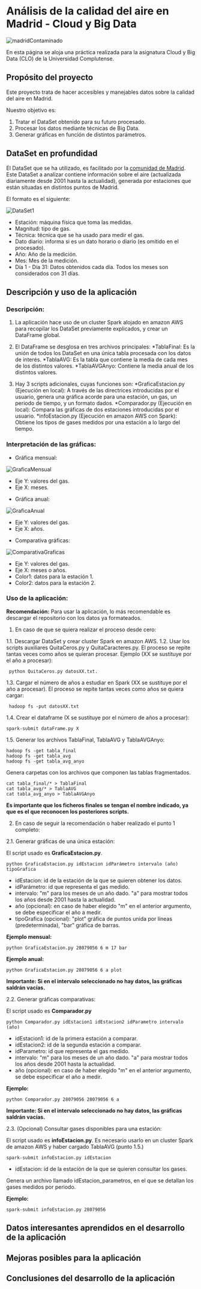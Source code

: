 # Análisis de la calidad del aire en Madrid - Cloud y Big Data

![madridContaminado](https://www.republica.com/wp-content/uploads/2014/11/Contaminacin_Madrid.jpg)

En esta página se aloja una práctica realizada para la asignatura Cloud y Big Data (CLO) de la Universidad Complutense. 

## Propósito del proyecto

Este proyecto trata de hacer accesibles y manejables datos sobre la calidad del aire en Madrid.

Nuestro objetivo es:

1. Tratar el DataSet obtenido para su futuro procesado.
2. Procesar los datos mediante técnicas de Big Data.
3. Generar gráficas en función de distintos parámetros.

## DataSet en profundidad

El DataSet que se ha utilizado, es facilitado por la [comunidad de Madrid](http://datos.madrid.es). Este DataSet a analizar contiene información sobre el aire (actualizada diariamente desde 2001 hasta la actualidad), generada por estaciones que están situadas en distintos puntos de Madrid.

El formato es el siguiente:

![DataSet1](https://raw.githubusercontent.com/Wizsmiles/PrCloud/master/resources/dataSet1.PNG)

- Estación: máquina física que toma las medidas.
- Magnitud: tipo de gas.
- Técnica: técnica que se ha usado para medir el gas.
- Dato diario: informa si es un dato horario o diario (es omitido en el procesado).
- Año: Año de la medición.
- Mes: Mes de la medición.
- Día 1 - Día 31: Datos obtenidos cada día. Todos los meses son considerados con 31 días.

## Descripción y uso de la aplicación

### Descripción:

1. La aplicación hace uso de un cluster Spark alojado en amazon AWS para recopilar los DataSet previamente explicados, y crear un DataFrame global. 

2. El DataFrame se desglosa en tres archivos principales: 
  *TablaFinal: Es la unión de todos los DataSet en una única tabla procesada con los datos de interés.
  *TablaAVG: Es la tabla que contiene la media de cada mes de los distintos valores.
  *TablaAVGAnyo: Contiene la media anual de los distintos valores.

3. Hay 3 scripts adicionales, cuyas funciones son: 
  *GraficaEstacion.py (Ejecución en local): A través de las directrices introducidas por el usuario, genera una gráfica acorde para una estación, un gas, un periodo de tiempo, y un formato dados.
  *Comparador.py (Ejecución en local): Compara las gráficas de dos estaciones introducidas por el usuario.
  *infoEstacion.py (Ejecución en amazon AWS con Spark): Obtiene los tipos de gases medidos por una estación a lo largo del tiempo.  

### Interpretación de las gráficas:

* Gráfica mensual:

![GraficaMensual](https://raw.githubusercontent.com/Wizsmiles/PrCloud/master/resources/GraficaMensual.png)

- Eje Y: valores del gas.
- Eje X: meses.

* Gráfica anual:

![GraficaAnual](https://raw.githubusercontent.com/Wizsmiles/PrCloud/master/resources/GraficaAnual.png)

- Eje Y: valores del gas.
- Eje X: años.

* Comparativa gráficas:

![ComparativaGraficas](https://raw.githubusercontent.com/Wizsmiles/PrCloud/master/resources/comparativa.png)

- Eje Y: valores del gas. 
- Eje X: meses o años. 
- Color1: datos para la estación 1.
- Color2: datos para la estación 2.

### Uso de la aplicación:

**Recomendación:** Para usar la aplicación, lo más recomendable es descargar el repositorio con los datos ya formateados. 

1. En caso de que se quiera realizar el proceso desde cero:

1.1. Descargar DataSet y crear cluster Spark en amazon AWS.
1.2. Usar los scripts auxiliares QuitaCeros.py y QuitaCaracteres.py. El proceso se repite tantas veces como años se quieran procesar. Ejemplo (XX se sustituye por el año a procesar):

```
 python QuitaCeros.py datosXX.txt.
```

1.3. Cargar el número de años a estudiar en Spark (XX se sustituye por el año a procesar). El proceso se repite tantas veces como años se quiera cargar:

```
 hadoop fs -put datosXX.txt
```

1.4. Crear el dataframe (X se sustituye por el número de años a procesar):

```
spark-submit dataFrame.py X
```

1.5. Generar los archivos TablaFinal, TablaAVG y TablaAVGAnyo:

```
hadoop fs -get tabla_final
hadoop fs -get tabla_avg
hadoop fs -get tabla_avg_anyo
```

Genera carpetas con los archivos que componen las tablas fragmentados.

```
cat tabla_final/* > TablaFinal
cat tabla_avg/* > TablaAVG
cat tabla_avg_anyo > TablaAVGAnyo
```
**Es importante que los ficheros finales se tengan el nombre indicado, ya que es el que reconocen los posteriores scripts.**


2. En caso de seguir la recomendación o haber realizado el punto 1 completo:

2.1. Generar gráficas de una única estación:

El script usado es **GraficaEstacion.py**.

```
python GraficaEstacion.py idEstacion idParámetro intervalo (año) tipoGrafica
```

- idEstacion: id de la estación de la que se quieren obtener los datos.
- idParámetro: id que representa el gas medido.
- intervalo: "m" para los meses de un año dado. "a" para mostrar todos los años desde 2001 hasta la actualidad.
- año (opcional): en caso de haber elegido "m" en el anterior argumento, se debe especificar el año a medir.
- tipoGrafica (opcional): "plot" gráfica de puntos unida por líneas (predeterminada), "bar" gráfica de barras. 

**Ejemplo mensual:**

```
python GraficaEstacion.py 28079056 6 m 17 bar
```

**Ejemplo anual:**

```
python GraficaEstacion.py 28079056 6 a plot
```

**Importante: Si en el intervalo seleccionado no hay datos, las gráficas saldrán vacías.**

2.2. Generar gráficas comparativas:

El script usado es **Comparador.py**

```
python Comparador.py idEstacion1 idEstacion2 idParametro intervalo (año)
```

- idEstacion1: id de la primera estación a comparar.
- idEstacion2: id de la segunda estación a comparar.
- idParametro: id que representa el gas medido.
- intervalo: "m" para los meses de un año dado. "a" para mostrar todos los años desde 2001 hasta la actualidad.
- año (opcional): en caso de haber elegido "m" en el anterior argumento, se debe especificar el año a medir.

**Ejemplo:**

```
python Comparador.py 28079056 28079056 6 a 
```

**Importante: Si en el intervalo seleccionado no hay datos, las gráficas saldrán vacías.**

2.3. (Opcional) Consultar gases disponibles para una estación:

El script usado es **infoEstacion.py**. Es necesario usarlo en un cluster Spark de amazon AWS y haber cargado TablaAVG (punto 1.5.)

```
spark-submit infoEstacion.py idEstacion
```
- idEstacion: id de la estación de la que se quieren consultar los gases.

Genera un archivo llamado idEstacion_parametros, en el que se detallan los gases medidos por periodo.

**Ejemplo:**

```
spark-submit infoEstacion.py 28079056
```

## Datos interesantes aprendidos en el desarrollo de la aplicación

## Mejoras posibles para la aplicación

## Conclusiones del desarrollo de la aplicación

